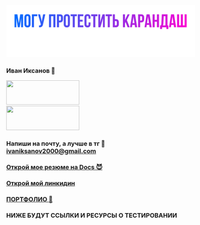 ![Header](https://github.com/IvanIksanov/ivaniksanov/blob/main/IMG_1538.PNG)
### Иван Иксанов 👋
<a rel="nofollow noopener noreferrer" href="https://t.me/evanovnew" target="_blank"><img rel="nofollow" src="https://i.ibb.co/tDPZfqM/IMG-5878.png" style="opacity:;width:195px;height:65px;border-square: 100px 100px 100px 100px ;" target="_blank"><br></a> 
<a rel="nofollow noopener noreferrer" href="https://www.instagram.com/eeevanofff/" target="_blank"><img rel="nofollow" src="https://i.ibb.co/sKPQb7s/IMG-2499.png" style="opacity: 1;;width:195px;height:65px;border-square: 100px 100px 100px 100px ;" target="_blank"><br></a>
### Напиши на почту, а лучше в тг 💩 ivaniksanov2000@gmail.com
### [Открой мое резюме на Docs 😈](https://docs.google.com/document/d/1HRhtAmWjqkDpU7Tl_bUSwl8JZkZJrTy3cRrkINeLbnQ/edit?usp=sharing)
### [Открой мой линкидин](https://www.linkedin.com/in/ivan-iksanov-765794229/)
### [ПОРТФОЛИО 👾](https://drive.google.com/drive/folders/1tzLY46qKzsIftwOoA00wwULfRxo6GY-D?usp=sharing)

### НИЖЕ БУДУТ ССЫЛКИ И РЕСУРСЫ О ТЕСТИРОВАНИИ

